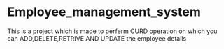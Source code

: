 # Employee_management_system


This is a project which is made to perferm CURD operation on which you can ADD,DELETE,RETRIVE AND UPDATE the employee details 
